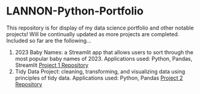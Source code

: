 # LANNON-Python-Portfolio
This repository is for display of my data science portfolio and other notable projects! Will be continually updated as more projects are completed.
Included so far are the following...
1. 2023 Baby Names: a Streamlit app that allows users to sort through the most popular baby names of 2023. Applications used: Python, Pandas, Streamlit
   [Project 1 Repository](basic-streamlit-app) 
3. Tidy Data Project: cleaning, transforming, and visualizing data using principles of tidy data. Applications used: Python, Pandas
   [Project 2 Repository](TidyData-Project) 
